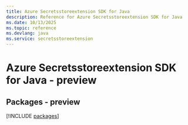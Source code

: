 ```yaml
---
title: Azure Secretsstoreextension SDK for Java
description: Reference for Azure Secretsstoreextension SDK for Java
ms.date: 10/13/2025
ms.topic: reference
ms.devlang: java
ms.service: secretsstoreextension
---
```

# Azure Secretsstoreextension SDK for Java - preview
## Packages - preview
[!INCLUDE [packages](secretsstoreextension-index.md)]